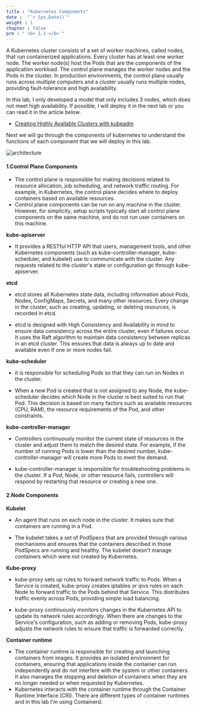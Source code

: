 ```yaml
---
title : "Kubernetes Components"
date :  "`r Sys.Date()`" 
weight : 1 
chapter : false
pre : " <b> 1.1 </b> "
---
```

A Kubernetes cluster consists of a set of worker machines, called nodes, that run containerized applications. Every cluster has at least one worker node. The worker node(s) host the Pods that are the components of the application workload. The control plane manages the worker nodes and the Pods in the cluster. In production environments, the control plane usually runs across multiple computers and a cluster usually runs multiple nodes, providing fault-tolerance and high availability.

In this lab, I only developed a model that only includes 3 nodes, which does not meet high availability. If possible, I will deploy it in the next lab or you can read it in the article below.
  - [Creating Highly Available Clusters with kubeadm](https://kubernetes.io/docs/setup/production-environment/tools/kubeadm/ha-topology/)

Next we will go through the components of kubernetes to understand the functions of each component that we will deploy in this lab.

![architecture](/images/1.k8s/Capture.png)

#### 1.Control Plane Components
- The control plane is responsible for making decisions related to resource allocation, job scheduling, and network traffic routing. For example, in Kubernetes, the control plane decides where to deploy containers based on available resources.
- Control plane components can be run on any machine in the cluster. However, for simplicity, setup scripts typically start all control plane components on the same machine, and do not run user containers on this machine.

**kube-apiserver**
- It provides a RESTful HTTP API that users, management tools, and other Kubernetes components (such as kube-controller-manager, kube-scheduler, and kubelet) use to communicate with the cluster. Any requests related to the cluster's state or configuration go through kube-apiserver.

**etcd**
- etcd stores all Kubernetes state data, including information about Pods, Nodes, ConfigMaps, Secrets, and many other resources. Every change in the cluster, such as creating, updating, or deleting resources, is recorded in etcd.

- etcd is designed with High Consistency and Availability in mind to ensure data consistency across the entire cluster, even if failures occur. It uses the Raft algorithm to maintain data consistency between replicas in an etcd cluster. This ensures that data is always up to date and available even if one or more nodes fail.

**kube-scheduler**
- it is responsible for scheduling Pods so that they can run on Nodes in the cluster.

- When a new Pod is created that is not assigned to any Node, the kube-scheduler decides which Node in the cluster is best suited to run that Pod. This decision is based on many factors such as available resources (CPU, RAM), the resource requirements of the Pod, and other constraints.

**kube-controller-manager**
- Controllers continuously monitor the current state of resources in the cluster and adjust them to match the desired state. For example, if the number of running Pods is lower than the desired number, kube-controller-manager will create more Pods to meet the demand.

- kube-controller-manager is responsible for troubleshooting problems in the cluster. If a Pod, Node, or other resource fails, controllers will respond by restarting that resource or creating a new one.

#### 2.Node Components

**Kubelet**
- An agent that runs on each node in the cluster. It makes sure that containers are running in a Pod.

- The kubelet takes a set of PodSpecs that are provided through various mechanisms and ensures that the containers described in those PodSpecs are running and healthy. The kubelet doesn't manage containers which were not created by Kubernetes.

**Kube-proxy**
- kube-proxy sets up rules to forward network traffic to Pods. When a Service is created, kube-proxy creates iptables or ipvs rules on each Node to forward traffic to the Pods behind that Service. This distributes traffic evenly across Pods, providing simple load balancing.

- kube-proxy continuously monitors changes in the Kubernetes API to update its network rules accordingly. When there are changes to the Service's configuration, such as adding or removing Pods, kube-proxy adjusts the network rules to ensure that traffic is forwarded correctly.

**Container runtime**
- The container runtime is responsible for creating and launching containers from images. It provides an isolated environment for containers, ensuring that applications inside the container can run independently and do not interfere with the system or other containers. It also manages the stopping and deletion of containers when they are no longer needed or when requested by Kubernetes.
- Kubernetes interacts with the container runtime through the Container Runtime Interface (CRI). There are different types of container runtimes and in this lab I'm using Containerd.